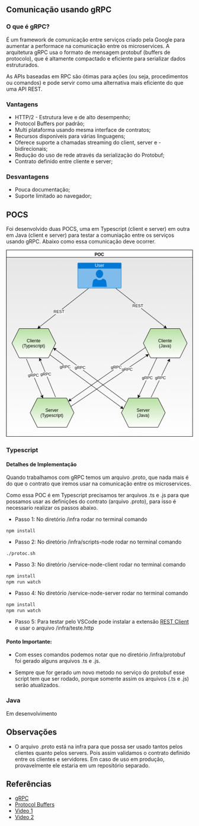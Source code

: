## Comunicação usando gRPC ###

### O que é gRPC?

É um framework de comunicação entre serviços criado pela Google para aumentar a performace na comunicação entre os microservices.
A arquitetura gRPC usa o formato de mensagem protobuf (buffers de protocolo), que é altamente compactado e eficiente para serializar dados estruturados.

As APIs baseadas em RPC são ótimas para ações (ou seja, procedimentos ou comandos) e pode servir como uma alternativa mais eficiente do que uma API REST.


### Vantagens

- HTTP/2 - Estrutura leve e de alto desempenho;
- Protocol Buffers por padrão;
- Multi plataforma usando mesma interface de contratos;
- Recursos disponíveis para várias linguagens;
- Oferece suporte a chamadas streaming do client, server e - bidirecionais;
- Redução do uso de rede através da serialização do Protobuf;
- Contrato definido entre cliente e server; 

### Desvantagens

- Pouca documentação; 
- Suporte limitado ao navegador;

## POCS

Foi desenvolvido duas POCS, uma em Typescript (client e server) em outra em Java (client e server) para testar a comuniação entre os serviços usando gRPC. Abaixo como essa comunicação deve ocorrer.

![image](./documentacao/arq_services.png)

### Typescript

#### Detalhes de Implementação

Quando trabalhamos com gRPC temos um arquivo .proto, que nada mais é do que o contrato que iremos usar na comunicação entre os microservices.

Como essa POC é em Typescript precisamos ter arquivos .ts e .js para que possamos usar as definições do contrato (arquivo .proto), para isso é necessario realizar os passos abaixo.

- Passo 1: No diretório /infra rodar no terminal comando
```
npm install
```
- Passo 2: No diretório /infra/scripts-node rodar no terminal comando
```
./protoc.sh
```
- Passo 3: No diretório /service-node-client rodar no terminal comando
```
npm install
npm run watch
```
- Passo 4: No diretório /service-node-server rodar no terminal comando
```
npm install
npm run watch
```

- Passo 5: Para testar pelo VSCode pode instalar a extensão [REST Client](https://marketplace.visualstudio.com/items?itemName=humao.rest-client) e usar o arquivo /infra/teste.http



#### Ponto Importante: 

- Com esses comandos podemos notar que no diretório /infra/protobuf foi gerado alguns arquivos .ts e .js.

- Sempre que for gerado um novo metodo no serviço do protobuf esse script tem que ser rodado, porque somente assim os arquivos (.ts e .js) serão atualizados.


### Java

Em desenvolvimento


## Observações

- O arquivo .proto está na infra para que possa ser usado tantos pelos clientes quanto pelos servers. Pois assim validamos o contrato definido entre os clientes e servidores. Em caso de uso em produção, provavelmente ele estaria em um repositório separado.

## Referências ##

- [gRPC](https://grpc.io/)
- [Protocol Buffers](https://developers.google.com/protocol-buffers/docs/proto)
- [Video 1](https://www.youtube.com/watch?v=QyyMjF764mo&t=2757s)
- [Video 2](https://www.youtube.com/watch?v=lU7OrUeaqD0)